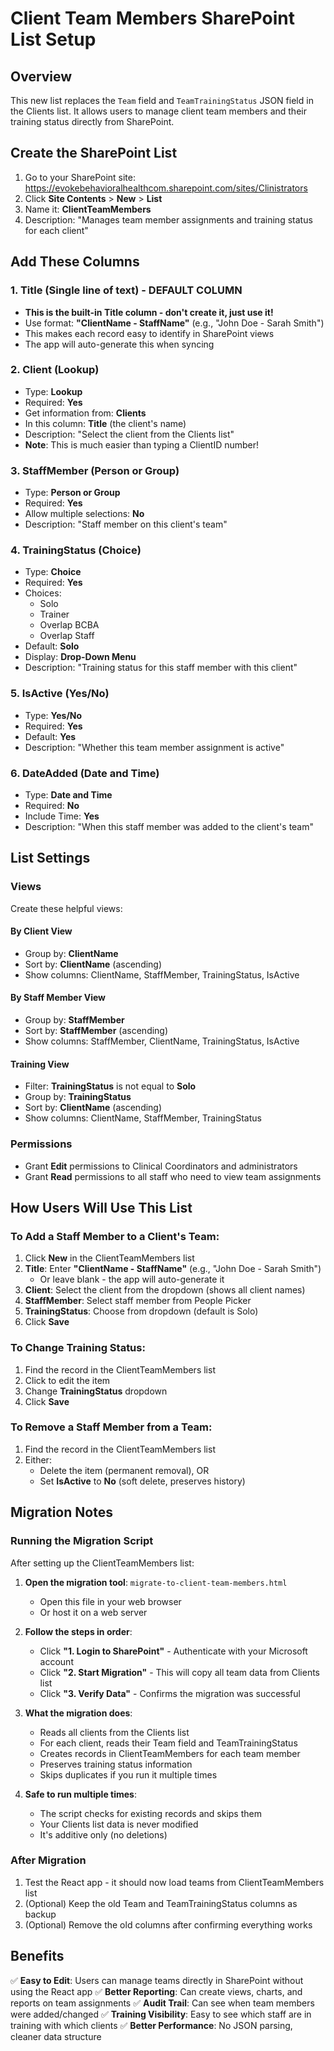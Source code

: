 # Client Team Members SharePoint List Setup

## Overview
This new list replaces the `Team` field and `TeamTrainingStatus` JSON field in the Clients list. It allows users to manage client team members and their training status directly from SharePoint.

## Create the SharePoint List

1. Go to your SharePoint site: https://evokebehavioralhealthcom.sharepoint.com/sites/Clinistrators
2. Click **Site Contents** > **New** > **List**
3. Name it: **ClientTeamMembers**
4. Description: "Manages team member assignments and training status for each client"

## Add These Columns

### 1. Title (Single line of text) - DEFAULT COLUMN
- **This is the built-in Title column - don't create it, just use it!**
- Use format: **"ClientName - StaffName"** (e.g., "John Doe - Sarah Smith")
- This makes each record easy to identify in SharePoint views
- The app will auto-generate this when syncing

### 2. Client (Lookup)
- Type: **Lookup**
- Required: **Yes**
- Get information from: **Clients**
- In this column: **Title** (the client's name)
- Description: "Select the client from the Clients list"
- **Note**: This is much easier than typing a ClientID number!

### 3. StaffMember (Person or Group)
- Type: **Person or Group**
- Required: **Yes**
- Allow multiple selections: **No**
- Description: "Staff member on this client's team"

### 4. TrainingStatus (Choice)
- Type: **Choice**
- Required: **Yes**
- Choices:
  - Solo
  - Trainer
  - Overlap BCBA
  - Overlap Staff
- Default: **Solo**
- Display: **Drop-Down Menu**
- Description: "Training status for this staff member with this client"

### 5. IsActive (Yes/No)
- Type: **Yes/No**
- Required: **Yes**
- Default: **Yes**
- Description: "Whether this team member assignment is active"

### 6. DateAdded (Date and Time)
- Type: **Date and Time**
- Required: **No**
- Include Time: **Yes**
- Description: "When this staff member was added to the client's team"

## List Settings

### Views
Create these helpful views:

#### By Client View
- Group by: **ClientName**
- Sort by: **ClientName** (ascending)
- Show columns: ClientName, StaffMember, TrainingStatus, IsActive

#### By Staff Member View
- Group by: **StaffMember**
- Sort by: **StaffMember** (ascending)
- Show columns: StaffMember, ClientName, TrainingStatus, IsActive

#### Training View
- Filter: **TrainingStatus** is not equal to **Solo**
- Group by: **TrainingStatus**
- Sort by: **ClientName** (ascending)
- Show columns: ClientName, StaffMember, TrainingStatus

### Permissions
- Grant **Edit** permissions to Clinical Coordinators and administrators
- Grant **Read** permissions to all staff who need to view team assignments

## How Users Will Use This List

### To Add a Staff Member to a Client's Team:
1. Click **New** in the ClientTeamMembers list
2. **Title**: Enter **"ClientName - StaffName"** (e.g., "John Doe - Sarah Smith")
   - Or leave blank - the app will auto-generate it
3. **Client**: Select the client from the dropdown (shows all client names)
4. **StaffMember**: Select staff member from People Picker
5. **TrainingStatus**: Choose from dropdown (default is Solo)
6. Click **Save**

### To Change Training Status:
1. Find the record in the ClientTeamMembers list
2. Click to edit the item
3. Change **TrainingStatus** dropdown
4. Click **Save**

### To Remove a Staff Member from a Team:
1. Find the record in the ClientTeamMembers list
2. Either:
   - Delete the item (permanent removal), OR
   - Set **IsActive** to **No** (soft delete, preserves history)

## Migration Notes

### Running the Migration Script

After setting up the ClientTeamMembers list:

1. **Open the migration tool**: `migrate-to-client-team-members.html`
   - Open this file in your web browser
   - Or host it on a web server

2. **Follow the steps in order**:
   - Click **"1. Login to SharePoint"** - Authenticate with your Microsoft account
   - Click **"2. Start Migration"** - This will copy all team data from Clients list
   - Click **"3. Verify Data"** - Confirms the migration was successful

3. **What the migration does**:
   - Reads all clients from the Clients list
   - For each client, reads their Team field and TeamTrainingStatus
   - Creates records in ClientTeamMembers for each team member
   - Preserves training status information
   - Skips duplicates if you run it multiple times

4. **Safe to run multiple times**:
   - The script checks for existing records and skips them
   - Your Clients list data is never modified
   - It's additive only (no deletions)

### After Migration

1. Test the React app - it should now load teams from ClientTeamMembers list
2. (Optional) Keep the old Team and TeamTrainingStatus columns as backup
3. (Optional) Remove the old columns after confirming everything works

## Benefits

✅ **Easy to Edit**: Users can manage teams directly in SharePoint without using the React app
✅ **Better Reporting**: Can create views, charts, and reports on team assignments
✅ **Audit Trail**: Can see when team members were added/changed
✅ **Training Visibility**: Easy to see which staff are in training with which clients
✅ **Better Performance**: No JSON parsing, cleaner data structure
